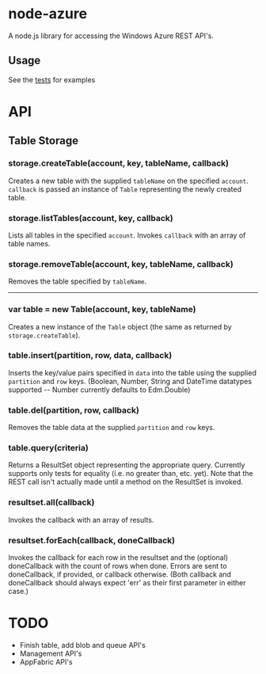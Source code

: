 # node-azure #
A node.js library for accessing the Windows Azure REST API's.

## Usage

See the [tests](node-azure/tree/master/test) for examples

# API

## Table Storage

### storage.createTable(account, key, tableName, callback)

Creates a new table with the supplied `tableName` on the specified `account`.  `callback` is passed an instance of `Table` representing the newly created table.

### storage.listTables(account, key, callback)

Lists all tables in the specified `account`.  Invokes `callback` with an array of table names.

### storage.removeTable(account, key, tableName, callback)

Removes the table specified by `tableName`.

*** 

### var table = new Table(account, key, tableName)

Creates a new instance of the `Table` object (the same as returned by `storage.createTable`).

### table.insert(partition, row, data, callback)

Inserts the key/value pairs specified in `data` into the table using the supplied `partition` and `row` keys.  (Boolean, Number, String and DateTime datatypes supported -- Number currently defaults to Edm.Double)

### table.del(partition, row, callback)

Removes the table data at the supplied `partition` and `row` keys.

### table.query(criteria)

Returns a ResultSet object representing the appropriate query.  Currently supports only tests for equality (i.e. no greater than, etc. yet).  Note that the REST call isn't actually made until a method on the ResultSet is invoked.

### resultset.all(callback)

Invokes the callback with an array of results.

### resultset.forEach(callback, doneCallback)

Invokes the callback for each row in the resultset and the (optional) doneCallback with the count of rows when done.  Errors are sent to doneCallback, if provided, or callback otherwise.  (Both callback and doneCallback should always expect 'err' as their first parameter in either case.)

# TODO

* Finish table, add blob and queue API's
* Management API's
* AppFabric API's
